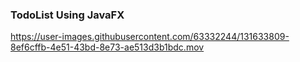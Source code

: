 ### TodoList Using JavaFX


https://user-images.githubusercontent.com/63332244/131633809-8ef6cffb-4e51-43bd-8e73-ae513d3b1bdc.mov

